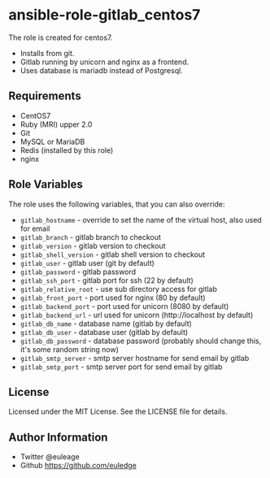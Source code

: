 ansible-role-gitlab_centos7
=========

The role is created for centos7.
- Installs from git.
- Gitlab running by unicorn and nginx as a frontend.
- Uses database is mariadb instead of Postgresql.

Requirements
------------

- CentOS7
- Ruby (MRI) upper 2.0
- Git
- MySQL or MariaDB
- Redis (installed by this role)
- nginx

Role Variables
--------------

The role uses the following variables, that you can also override:

* `gitlab_hostname` - override to set the name of the virtual host, also used for email
* `gitlab_branch` - gitlab branch to checkout
* `gitlab_version` - gitlab version to checkout
* `gitlab_shell_version` - gitlab shell version to checkout
* `gitlab_user` - gitlab user (git by default)
* `gitlab_password` - gitlab password
* `gitlab_ssh_port` - gitlab port for ssh (22 by default)
* `gitlab_relative_root` - use sub directory access for gitlab
* `gitlab_front_port` - port used for nginx (80 by default)
* `gitlab_backend_port` - port used for unicorn (8080 by default)
* `gitlab_backend_url` - url used for unicorn (http://localhost by default)
* `gitlab_db_name` - database name (gitlab by default)
* `gitlab_db_user` - database user (gitlab by default)
* `gitlab_db_password` - database password (probably should change this, it's some random string now)
* `gitlab_smtp_server` - smtp server hostname for send email by gitlab
* `gitlab_smtp_port` - smtp server port for send email by gitlab

License
-------

Licensed under the MIT License. See the LICENSE file for details.

Author Information
------------------

* Twitter @euleage
* Github https://github.com/euledge 
